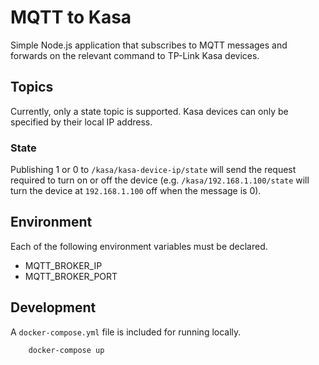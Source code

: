 # MQTT to Kasa

Simple Node.js application that subscribes to MQTT messages and forwards on the relevant command to TP-Link Kasa devices.

## Topics
Currently, only a state topic is supported. Kasa devices can only be specified by their local IP address.

### State
Publishing 1 or 0 to `/kasa/kasa-device-ip/state` will send the request required to turn on or off the device (e.g. `/kasa/192.168.1.100/state` will turn the device at `192.168.1.100` off when the message is 0).

## Environment
Each of the following environment variables must be declared.

- MQTT_BROKER_IP
- MQTT_BROKER_PORT

## Development

A `docker-compose.yml` file is included for running locally.

```
    docker-compose up
```